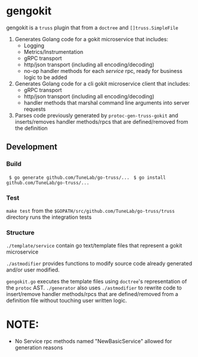# gengokit

gengokit is a `truss` plugin that from a `doctree` and `[]truss.SimpleFile`

1. Generates Golang code for a gokit microservice that includes:
	- Logging
	- Metrics/Instrumentation
	- gRPC transport
	- http/json transport (including all encoding/decoding)
	- no-op handler methods for each *service* rpc, ready for business logic to be added
2. Generates Golang code for a cli gokit microservice client that includes:
	- gRPC transport
	- http/json transport (including all encoding/decoding)
	- handler methods that marshal command line arguments into server requests
3. Parses code previously generated by `protoc-gen-truss-gokit` and inserts/removes handler methods/rpcs that are defined/removed from the definition

## Development

### Build

` $ go generate github.com/TuneLab/go-truss/...`
` $ go install github.com/TuneLab/go-truss/...`

### Test

`make test` from the `$GOPATH/src/github.com/TuneLab/go-truss/truss` directory runs the integration tests


### Structure

`./template/service` contain go text/template files that represent a gokit microservice

`./astmodifier` provides functions to modify source code already generated and/or user modified. 

`gengokit.go` executes the template files using `doctree`'s representation of the `protoc` AST. `./generator` also uses `./astmodifier` to rewrite code to insert/remove handler methods/rpcs that are defined/removed from a definition file without touching user written logic.


# NOTE:
- No Service rpc methods named "NewBasicService" allowed for generation reasons 

